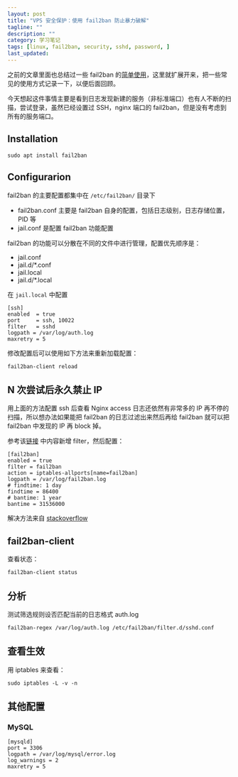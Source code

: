 ```yaml
---
layout: post
title: "VPS 安全保护：使用 fail2ban 防止暴力破解"
tagline: ""
description: ""
category: 学习笔记
tags: [linux, fail2ban, security, sshd, password, ]
last_updated:
---
```


之前的文章里面也总结过一些 fail2ban 的[简单使用](/post/2018/03/vps-security.html)，这里就扩展开来，把一些常见的使用方式记录一下，以便后面回顾。

今天想起这件事情主要是看到日志发现新建的服务（非标准端口）也有人不断的扫描，尝试登录，虽然已经设置过 SSH，nginx 端口的 fail2ban，但是没有考虑到所有的服务端口。

## Installation

	sudo apt install fail2ban

## Configurarion
fail2ban 的主要配置都集中在 `/etc/fail2ban/` 目录下

- fail2ban.conf 主要是 fail2ban 自身的配置，包括日志级别，日志存储位置，PID 等
- jail.conf 是配置 fail2ban 功能配置

fail2ban 的功能可以分散在不同的文件中进行管理，配置优先顺序是：

- jail.conf
- jail.d/*.conf
- jail.local
- jail.d/*.local

在 `jail.local` 中配置

	[ssh]
	enabled  = true
	port     = ssh, 10022
	filter   = sshd
	logpath = /var/log/auth.log
	maxretry = 5

修改配置后可以使用如下方法来重新加载配置：

	fail2ban-client reload

## N 次尝试后永久禁止 IP
用上面的方法配置 ssh 后查看 Nginx access 日志还依然有非常多的 IP 再不停的扫描，所以想办法如果能把 fail2ban 的日志过滤出来然后再给 fail2ban 就可以把 fail2ban 中发现的 IP 再 block 掉。

参考该[链接](http://whyscream.net/wiki/index.php/Fail2ban_monitoring_Fail2ban) 中内容新增 filter，然后配置：

	[fail2ban]
	enabled = true
	filter = fail2ban
	action = iptables-allports[name=fail2ban]
	logpath = /var/log/fail2ban.log
	# findtime: 1 day
	findtime = 86400
	# bantime: 1 year
	bantime = 31536000

解决方法来自 [stackoverflow](https://serverfault.com/a/415357/288331)

## fail2ban-client
查看状态：

	fail2ban-client status

## 分析
测试筛选规则设否匹配当前的日志格式 auth.log

	fail2ban-regex /var/log/auth.log /etc/fail2ban/filter.d/sshd.conf

## 查看生效
用 iptables 来查看：

	sudo iptables -L -v -n


## 其他配置

### MySQL

```
[mysqld]
port = 3306
logpath = /var/log/mysql/error.log
log_warnings = 2
maxretry = 5
```